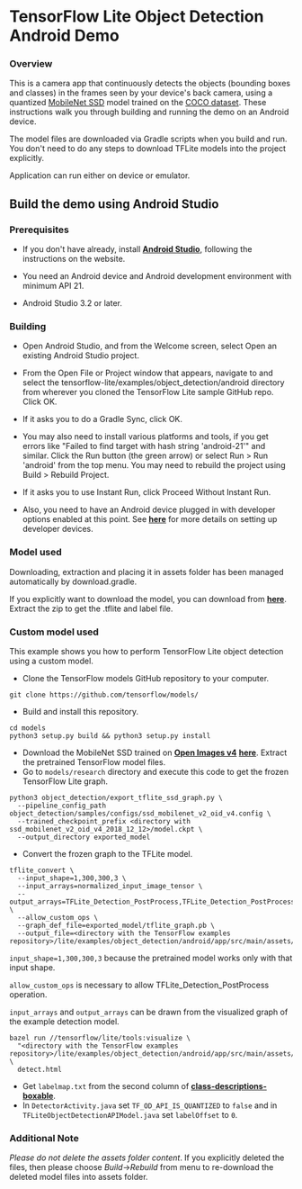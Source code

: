 # TensorFlow Lite Object Detection Android Demo
### Overview
This is a camera app that continuously detects the objects (bounding boxes and classes) in the frames seen by your device's back camera, using a quantized [MobileNet SSD](https://github.com/tensorflow/models/tree/master/research/object_detection) model trained on the [COCO dataset](http://cocodataset.org/). These instructions walk you through building and running the demo on an Android device.

The model files are downloaded via Gradle scripts when you build and run. You don't need to do any steps to download TFLite models into the project explicitly.

Application can run either on device or emulator.

<!-- TODO(b/124116863): Add app screenshot. -->

## Build the demo using Android Studio

### Prerequisites

* If you don't have already, install **[Android Studio](https://developer.android.com/studio/index.html)**, following the instructions on the website.

* You need an Android device and Android development environment with minimum API 21.
* Android Studio 3.2 or later.

### Building
* Open Android Studio, and from the Welcome screen, select Open an existing Android Studio project.

* From the Open File or Project window that appears, navigate to and select the tensorflow-lite/examples/object_detection/android directory from wherever you cloned the TensorFlow Lite sample GitHub repo. Click OK.

* If it asks you to do a Gradle Sync, click OK.

* You may also need to install various platforms and tools, if you get errors like "Failed to find target with hash string 'android-21'" and similar.
Click the Run button (the green arrow) or select Run > Run 'android' from the top menu. You may need to rebuild the project using Build > Rebuild Project.

* If it asks you to use Instant Run, click Proceed Without Instant Run.

* Also, you need to have an Android device plugged in with developer options enabled at this point. See **[here](https://developer.android.com/studio/run/device)** for more details on setting up developer devices.


### Model used
Downloading, extraction and placing it in assets folder has been managed automatically by download.gradle.

If you explicitly want to download the model, you can download from **[here](http://storage.googleapis.com/download.tensorflow.org/models/tflite/coco_ssd_mobilenet_v1_1.0_quant_2018_06_29.zip)**. Extract the zip to get the .tflite and label file.


### Custom model used
This example shows you how to perform TensorFlow Lite object detection using a custom model.
* Clone the TensorFlow models GitHub repository to your computer.
```
git clone https://github.com/tensorflow/models/
```
* Build and install this repository.
```
cd models
python3 setup.py build && python3 setup.py install
```
* Download the MobileNet SSD trained on **[Open Images v4](https://storage.googleapis.com/openimages/web/factsfigures_v4.html)** **[here](https://github.com/tensorflow/models/blob/master/research/object_detection/g3doc/detection_model_zoo.md)**. Extract the pretrained TensorFlow model files.
* Go to `models/research` directory and execute this code to get the frozen TensorFlow Lite graph.
```
python3 object_detection/export_tflite_ssd_graph.py \
  --pipeline_config_path object_detection/samples/configs/ssd_mobilenet_v2_oid_v4.config \
  --trained_checkpoint_prefix <directory with ssd_mobilenet_v2_oid_v4_2018_12_12>/model.ckpt \
  --output_directory exported_model
```
* Convert the frozen graph to the TFLite model.
```
tflite_convert \
  --input_shape=1,300,300,3 \
  --input_arrays=normalized_input_image_tensor \
  --output_arrays=TFLite_Detection_PostProcess,TFLite_Detection_PostProcess:1,TFLite_Detection_PostProcess:2,TFLite_Detection_PostProcess:3 \
  --allow_custom_ops \
  --graph_def_file=exported_model/tflite_graph.pb \
  --output_file=<directory with the TensorFlow examples repository>/lite/examples/object_detection/android/app/src/main/assets/detect.tflite
```
`input_shape=1,300,300,3` because the pretrained model works only with that input shape.

`allow_custom_ops` is necessary to allow TFLite_Detection_PostProcess operation.

`input_arrays` and `output_arrays` can be drawn from the visualized graph of the example detection model.
```
bazel run //tensorflow/lite/tools:visualize \
  "<directory with the TensorFlow examples repository>/lite/examples/object_detection/android/app/src/main/assets/detect.tflite" \
  detect.html
```

* Get `labelmap.txt` from the second column of **[class-descriptions-boxable](https://storage.googleapis.com/openimages/2018_04/class-descriptions-boxable.csv)**.
* In `DetectorActivity.java` set `TF_OD_API_IS_QUANTIZED` to `false` and in `TFLiteObjectDetectionAPIModel.java` set `labelOffset` to `0`.


### Additional Note
_Please do not delete the assets folder content_. If you explicitly deleted the files, then please choose *Build*->*Rebuild* from menu to re-download the deleted model files into assets folder.
